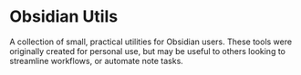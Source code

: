 # Obsidian Utils
A collection of small, practical utilities for Obsidian users. These tools were originally created for personal use, but may be useful to others looking to streamline workflows, or automate note tasks.
